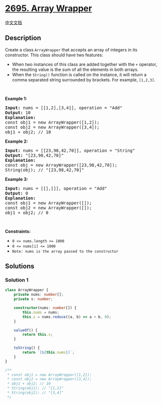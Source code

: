 # [2695. Array Wrapper](https://leetcode.com/problems/array-wrapper)

[中文文档](/solution/2600-2699/2695.Array%20Wrapper/README.md)

## Description

<p>Create a class&nbsp;<code>ArrayWrapper</code> that accepts&nbsp;an array of integers in its constructor. This class should have two features:</p>

<ul>
	<li>When two instances of this class are added together with the&nbsp;<code>+</code>&nbsp;operator, the resulting value is the sum of all the elements in&nbsp;both arrays.</li>
	<li>When the&nbsp;<code>String()</code>&nbsp;function is called on the instance, it will return a comma separated string surrounded by brackets. For example, <code>[1,2,3]</code>.</li>
</ul>

<p>&nbsp;</p>
<p><strong class="example">Example 1:</strong></p>

<pre>
<strong>Input:</strong> nums = [[1,2],[3,4]], operation = &quot;Add&quot;
<strong>Output:</strong> 10
<strong>Explanation:</strong>
const obj1 = new ArrayWrapper([1,2]);
const obj2 = new ArrayWrapper([3,4]);
obj1 + obj2; // 10
</pre>

<p><strong class="example">Example 2:</strong></p>

<pre>
<strong>Input:</strong> nums = [[23,98,42,70]], operation = &quot;String&quot;
<strong>Output:</strong> &quot;[23,98,42,70]&quot;
<strong>Explanation:</strong>
const obj = new ArrayWrapper([23,98,42,70]);
String(obj); // &quot;[23,98,42,70]&quot;
</pre>

<p><strong class="example">Example 3:</strong></p>

<pre>
<strong>Input:</strong> nums = [[],[]], operation = &quot;Add&quot;
<strong>Output:</strong> 0
<strong>Explanation:</strong>
const obj1 = new ArrayWrapper([]);
const obj2 = new ArrayWrapper([]);
obj1 + obj2; // 0
</pre>

<p>&nbsp;</p>
<p><strong>Constraints:</strong></p>

<ul>
	<li><code>0 &lt;= nums.length &lt;= 1000</code></li>
	<li><code>0 &lt;= nums[i]&nbsp;&lt;= 1000</code></li>
	<li><code>Note: nums is the array passed to the constructor</code></li>
</ul>

## Solutions

### Solution 1

<!-- tabs:start -->

```ts
class ArrayWrapper {
    private nums: number[];
    private s: number;

    constructor(nums: number[]) {
        this.nums = nums;
        this.s = nums.reduce((a, b) => a + b, 0);
    }

    valueOf() {
        return this.s;
    }

    toString() {
        return `[${this.nums}]`;
    }
}

/**
 * const obj1 = new ArrayWrapper([1,2]);
 * const obj2 = new ArrayWrapper([3,4]);
 * obj1 + obj2; // 10
 * String(obj1); // "[1,2]"
 * String(obj2); // "[3,4]"
 */
```

<!-- tabs:end -->

<!-- end -->
